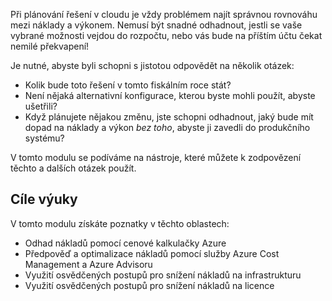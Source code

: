 Při plánování řešení v cloudu je vždy problémem najít správnou rovnováhu mezi náklady a výkonem. Nemusí být snadné odhadnout, jestli se vaše vybrané možnosti vejdou do rozpočtu, nebo vás bude na příštím účtu čekat nemilé překvapení!

Je nutné, abyste byli schopni s jistotou odpovědět na několik otázek:

- Kolik bude toto řešení v tomto fiskálním roce stát?
- Není nějaká alternativní konfigurace, kterou byste mohli použít, abyste ušetřili?
- Když plánujete nějakou změnu, jste schopni odhadnout, jaký bude mít dopad na náklady a výkon _bez toho_, abyste ji zavedli do produkčního systému?

V tomto modulu se podíváme na nástroje, které můžete k zodpovězení těchto a dalších otázek použít.

## <a name="learning-objectives"></a>Cíle výuky

V tomto modulu získáte poznatky v těchto oblastech:

- Odhad nákladů pomocí cenové kalkulačky Azure
- Předpověď a optimalizace nákladů pomocí služby Azure Cost Management a Azure Advisoru
- Využití osvědčených postupů pro snížení nákladů na infrastrukturu
- Využití osvědčených postupů pro snížení nákladů na licence